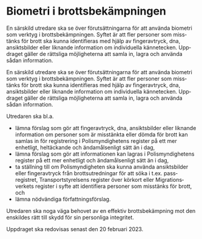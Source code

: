 # Biometri i brottsbekämpningen

En särskild utredare ska se över förut­sätt­ningarna för att använda biometri som verktyg i brotts­bekämp­ningen. Syftet är att fler personer som miss­tänks för brott ska kunna identi­fieras med hjälp av finger­avtryck, dna, ansikts­bilder eller liknande informa­tion om individu­ella känne­tecken. Upp­draget gäller de rättsliga möjlig­heterna att samla in, lagra och använda sådan information.

En särskild utredare ska se över förut­sätt­ningarna för att använda biometri som verktyg i brotts­bekämp­ningen. Syftet är att fler personer som miss­tänks för brott ska kunna identi­fieras med hjälp av finger­avtryck, dna, ansikts­bilder eller liknande informa­tion om individu­ella känne­tecken. Upp­draget gäller de rättsliga möjlig­heterna att samla in, lagra och använda sådan information.

Utredaren ska bl.a.

* lämna förslag som gör att finger­avtryck, dna, ansikts­bilder eller liknande informa­tion om personer som är miss­tänkta eller dömda för brott kan samlas in för regist­rering i Polis­myndig­hetens register på ett mer enhetligt, heltäckande och ända­måls­enligt sätt än i dag,
* lämna förslag som gör att informa­tionen kan lagras i Polis­myndig­hetens register på ett mer enhetligt och ända­måls­enligt sätt än i dag,
* ta ställ­ning till om Polis­myndig­heten ska kunna använda ansikts­bilder eller finger­avtryck från brotts­utred­ningar för att söka i t.ex. pass­registret, Trans­port­styrel­sens register över körkort eller Migra­tions­verkets register i syfte att identi­fiera personer som miss­tänks för brott, och
* lämna nödvändiga författ­nings­förslag.

Utredaren ska noga väga behovet av en effektiv brotts­bekämp­ning mot den enskildes rätt till skydd för sin person­liga integritet.

Uppdraget ska redovisas senast den 20 februari 2023.
